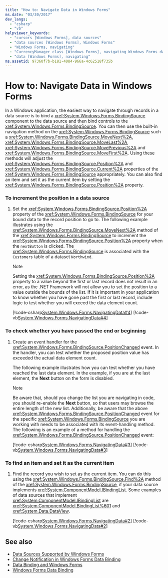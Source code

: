 ```yaml
---
title: "How to: Navigate Data in Windows Forms"
ms.date: "03/30/2017"
dev_langs: 
  - "csharp"
  - "vb"
helpviewer_keywords: 
  - "cursors [Windows Forms], data sources"
  - "data sources [Windows Forms], Windows Forms"
  - "Windows Forms, navigating"
  - "CurrencyManager class [Windows Forms], navigating Windows Forms data"
  - "data [Windows Forms], navigating"
ms.assetid: 97360f7b-b181-4084-966a-4c62518f735b
---
```

# How to: Navigate Data in Windows Forms
In a Windows application, the easiest way to navigate through records in a data source is to bind a <xref:System.Windows.Forms.BindingSource> component to the data source and then bind controls to the <xref:System.Windows.Forms.BindingSource>. You can then use the built-in navigation method on the <xref:System.Windows.Forms.BindingSource> such a <xref:System.Windows.Forms.BindingSource.MoveNext%2A>, <xref:System.Windows.Forms.BindingSource.MoveLast%2A>, <xref:System.Windows.Forms.BindingSource.MovePrevious%2A> and <xref:System.Windows.Forms.BindingSource.MoveFirst%2A>. Using these methods will adjust the <xref:System.Windows.Forms.BindingSource.Position%2A> and <xref:System.Windows.Forms.BindingSource.Current%2A> properties of the <xref:System.Windows.Forms.BindingSource> appropriately. You can also find an item and set it as the current item by setting the <xref:System.Windows.Forms.BindingSource.Position%2A> property.  
  
### To increment the position in a data source  
  
1. Set the <xref:System.Windows.Forms.BindingSource.Position%2A> property of the <xref:System.Windows.Forms.BindingSource> for your bound data to the record position to go to. The following example illustrates using the <xref:System.Windows.Forms.BindingSource.MoveNext%2A> method of the <xref:System.Windows.Forms.BindingSource> to increment the <xref:System.Windows.Forms.BindingSource.Position%2A> property when the `nextButton` is clicked. The <xref:System.Windows.Forms.BindingSource> is associated with the `Customers` table of a dataset `Northwind`.  
  
    > [!NOTE]
    >  Setting the <xref:System.Windows.Forms.BindingSource.Position%2A> property to a value beyond the first or last record does not result in an error, as the .NET Framework will not allow you to set the position to a value outside the bounds of the list. If it is important in your application to know whether you have gone past the first or last record, include logic to test whether you will exceed the data element count.  
  
     [!code-csharp[System.Windows.Forms.NavigatingData#4](~/samples/snippets/csharp/VS_Snippets_Winforms/System.Windows.Forms.NavigatingData/CS/Form1.cs#4)]
     [!code-vb[System.Windows.Forms.NavigatingData#4](~/samples/snippets/visualbasic/VS_Snippets_Winforms/System.Windows.Forms.NavigatingData/VB/Form1.vb#4)]  
  
### To check whether you have passed the end or beginning  
  
1. Create an event handler for the <xref:System.Windows.Forms.BindingSource.PositionChanged> event. In the handler, you can test whether the proposed position value has exceeded the actual data element count.  
  
     The following example illustrates how you can test whether you have reached the last data element. In the example, if you are at the last element, the **Next** button on the form is disabled.  
  
    > [!NOTE]
    >  Be aware that, should you change the list you are navigating in code, you should re-enable the **Next** button, so that users may browse the entire length of the new list. Additionally, be aware that the above <xref:System.Windows.Forms.BindingSource.PositionChanged> event for the specific <xref:System.Windows.Forms.BindingSource> you are working with needs to be associated with its event-handling method. The following is an example of a method for handling the <xref:System.Windows.Forms.BindingSource.PositionChanged> event:  
  
     [!code-csharp[System.Windows.Forms.NavigatingData#3](~/samples/snippets/csharp/VS_Snippets_Winforms/System.Windows.Forms.NavigatingData/CS/Form1.cs#3)]
     [!code-vb[System.Windows.Forms.NavigatingData#3](~/samples/snippets/visualbasic/VS_Snippets_Winforms/System.Windows.Forms.NavigatingData/VB/Form1.vb#3)]  
  
### To find an item and set it as the current item  
  
1. Find the record you wish to set as the current item. You can do this using the <xref:System.Windows.Forms.BindingSource.Find%2A> method of the <xref:System.Windows.Forms.BindingSource>, if your data source implements <xref:System.ComponentModel.IBindingList>. Some examples of data sources that implement <xref:System.ComponentModel.IBindingList> are <xref:System.ComponentModel.BindingList%601> and <xref:System.Data.DataView>.  
  
     [!code-csharp[System.Windows.Forms.NavigatingData#2](~/samples/snippets/csharp/VS_Snippets_Winforms/System.Windows.Forms.NavigatingData/CS/Form1.cs#2)]
     [!code-vb[System.Windows.Forms.NavigatingData#2](~/samples/snippets/visualbasic/VS_Snippets_Winforms/System.Windows.Forms.NavigatingData/VB/Form1.vb#2)]  
  
## See also

- [Data Sources Supported by Windows Forms](data-sources-supported-by-windows-forms.md)
- [Change Notification in Windows Forms Data Binding](change-notification-in-windows-forms-data-binding.md)
- [Data Binding and Windows Forms](data-binding-and-windows-forms.md)
- [Windows Forms Data Binding](windows-forms-data-binding.md)
